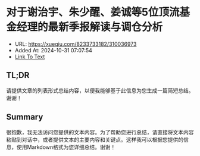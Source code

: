 # 对于谢治宇、朱少醒、姜诚等5位顶流基金经理的最新季报解读与调仓分析
- URL: https://xueqiu.com/8233733182/310036973
- Added At: 2024-10-31 07:07:54
- [Link To Text](2024-10-31-对于谢治宇、朱少醒、姜诚等5位顶流基金经理的最新季报解读与调仓分析_raw.md)

## TL;DR
请提供文章的列表形式总结内容，以便我能够基于此信息为您生成一篇简短总结。谢谢！

## Summary
很抱歉，我无法访问您提供的文本内容。为了帮助您进行总结，请直接将文本内容粘贴到对话中，或者提供文本的主要内容和关键点。这样我可以根据您提供的信息，使用Markdown格式为您详细总结。谢谢！
